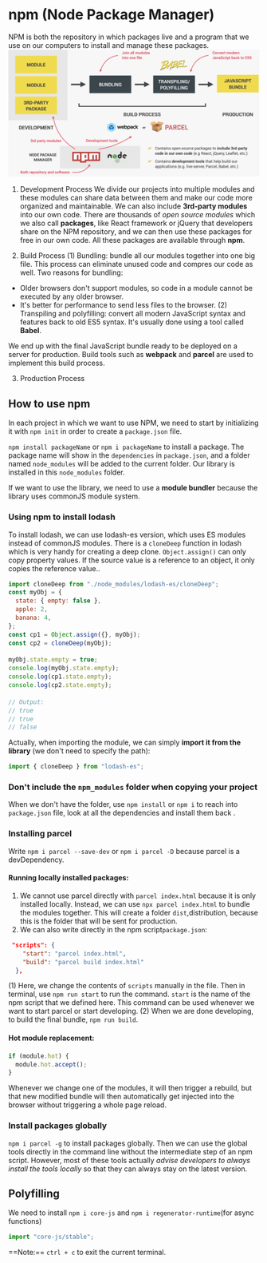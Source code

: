 # npm (Node Package Manager)

NPM is both the repository in which packages live and a program that we use on our computers to install and manage these packages.
![](2022-05-17-14-05-25.png)

1. Development Process
   We divide our projects into multiple modules and these modules can share data between them and make our code more organized and maintainable.
   We can also include **3rd-party modules** into our own code. There are thousands of _open source modules_ which we also call **packages**, like React framework or jQuery that developers share on the NPM repository, and we can then use these packages for free in our own code.
   All these packages are available through **npm**.

2. Build Process
   (1) Bundling: bundle all our modules together into one big file. This process can eliminate unused code and compres our code as well.
   Two reasons for bundling:

- Older browsers don't support modules, so code in a module cannot be executed by any older browser.
- It's better for performance to send less files to the browser.
  (2) Transpiling and polyfilling: convert all modern JavaScript syntax and features back to old ES5 syntax. It's usually done using a tool called **Babel**.

We end up with the final JavaScript bundle ready to be deployed on a server for production. Build tools such as **webpack** and **parcel** are used to implement this build process.

3. Production Process

## How to use npm

In each project in which we want to use NPM, we need to start by initializing it with `npm init` in order to create a `package.json` file.

`npm install packageName` or `npm i packageName` to install a package. The package name will show in the `dependencies` in `package.json`, and a folder named `node_modules` will be added to the current folder. Our library is installed in this `node_modules` folder.

If we want to use the library, we need to use a **module bundler** because the library uses commonJS module system.

### Using npm to install lodash

To install lodash, we can use lodash-es version, which uses ES modules instead of commonJS modules.
There is a `cloneDeep` function in lodash which is very handy for creating a deep clone. `Object.assign()` can only copy property values. If the source value is a reference to an object, it only copies the reference value..

```javascript
import cloneDeep from "./node_modules/lodash-es/cloneDeep";
const myObj = {
  state: { empty: false },
  apple: 2,
  banana: 4,
};
const cp1 = Object.assign({}, myObj);
const cp2 = cloneDeep(myObj);

myObj.state.empty = true;
console.log(myObj.state.empty);
console.log(cp1.state.empty);
console.log(cp2.state.empty);

// Output:
// true
// true
// false
```

Actually, when importing the module, we can simply **import it from the library** (we don't need to specify the path):

```javascript
import { cloneDeep } from "lodash-es";
```

### Don't include the `npm_modules` folder when copying your project

When we don't have the folder, use `npm install` or `npm i` to reach into `package.json` file, look at all the dependencies and install them back .

### Installing parcel

Write `npm i parcel --save-dev` or `npm i parcel -D` because parcel is a devDependency.

#### Running locally installed packages:

1. We cannot use parcel directly with `parcel index.html` because it is only installed locally. Instead, we can use `npx parcel index.html` to bundle the modules together. This will create a folder `dist`,distribution, because this is the folder that will be sent for production.
2. We can also write directly in the npm script`package.json`:

```json
 "scripts": {
    "start": "parcel index.html",
    "build": "parcel build index.html"
  },
```

(1) Here, we change the contents of `scripts` manually in the file. Then in terminal, use `npm run start` to run the command. `start` is the name of the npm script that we defined here. This command can be used whenever we want to start parcel or start developing.
(2) When we are done developing, to build the final bundle, `npm run build`.

#### Hot module replacement:

```javascript
if (module.hot) {
  module.hot.accept();
}
```

Whenever we change one of the modules, it will then trigger a rebuild, but that new modified bundle will then automatically get injected into the browser without triggering a whole page reload.

### Install packages globally

`npm i parcel -g` to install packages globally. Then we can use the global tools directly in the command line without the intermediate step of an npm script. However, most of these tools actually _advise developers to always install the tools locally_ so that they can always stay on the latest version.

## Polyfilling

We need to install `npm i core-js` and `npm i regenerator-runtime`(for async functions)

```javascript
import "core-js/stable";
```

==Note:==
`ctrl + c` to exit the current terminal.
